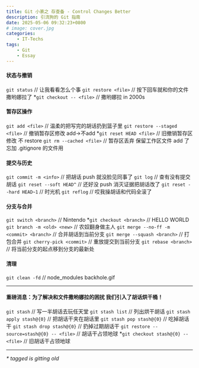 ```yaml
---
title: Git 小篆之 存查备 - Control Changes Better
description: 引流狗的 Git 指南
date: 2025-05-06 09:32:23+0800
# image: cover.jpg
categories:
    - IT-Techs
tags:
    - Git
    - Essay
---
```

#### **状态与撤销**
`git status`  // 让我看看怎么个事
`git restore <file>`  // 按下回车就和你的文件撒哟娜拉了
*`git checkout -- <file>`  // 撒哟娜拉 in 2000s

#### **暂存区操作**
`git add <file>`  // 温柔的把写完的胡话扔到篮子里
`git restore --staged <file>` // 撤销暂存区修改 add→不add
*`git reset HEAD <file>`  // 旧撤销暂存区修改 不 restore
`git rm --cached <file>`  // 暂存区丢弃 保留工作区文件 add 了忘加 .gitignore 的文件用

#### **提交与历史**
`git commit -m <info>`  // 把胡话 push 就没脸见同事了
`git log`  // 查有没有提交胡话
`git reset --soft HEAD^`  // 还好没 push 消灭证据把胡话改了
`git reset --hard HEAD~1` // 时光机
`git reflog`  // 哎我操胡话和代码全滚了

#### **分支与合并**
`git switch <branch>` // Nintendo
*`git checkout <branch>`  // HELLO WORLD
`git branch -m <old> <new>`  // 农奴翻身做主人
`git merge --no-ff -m <commit> <branch>`  // 合并胡话到当前分支
`git merge --squash <branch>`  // 打包合并
`git cherry-pick <commit>`  // 重放提交到当前分支
`git rebase <branch>` // 将当前分支的起点移到分支的最新处

#### **清理**
`git clean -fd`  // node_modules backhole.gif

---
#### **重磅消息：为了解决和文件撒哟娜拉的困扰 我们引入了胡话烘干桶！**

`git stash`  // 写一半胡话去玩任天堂
`git stash list`  // 列出烘干胡话
`git stash apply stash@{0}`  // 把胡话干夹在胡话里
`git stash pop stash@{0}`  // 吃掉胡话干
`git stash drop stash@{0}`  // 扔掉过期胡话干
`git restore --source=stash@{0} -- <file>`  // 胡话干占领地球
*`git checkout stash@{0} -- <file>`  // 旧胡话干占领地球

---
_* tagged is gitting old_